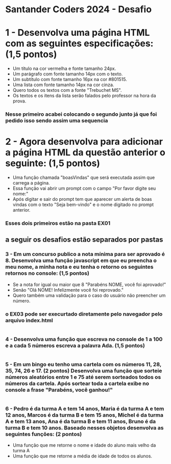# Santander Coders 2024 - Desafio

# 1 - Desenvolva uma página HTML com as seguintes especificações: (1,5 pontos)

- Um título na cor vermelha e fonte tamanho 24px.
- Um parágrafo com fonte tamanho 14px com o texto.
- Um subtítulo com fonte tamanho 16px na cor #801515.
- Uma lista com fonte tamanho 14px na cor cinza.
- Quero todos os textos com a fonte "Trebuchet MS".
- Os textos e os itens da lista serão falados pelo professor na hora da prova.

### Nesse primeiro acabei colocando o segundo junto já que foi pedido isso sendo assim uma sequencia 
#

# 2 - Agora desenvolva para adicionar a página HTML da questão anterior o seguinte: (1,5 pontos)

- Uma função chamada "boasVindas" que será executada assim que carrega a página.
- Essa função vai abrir um prompt com o campo "Por favor digite seu nome:"
- Após digitar e sair do prompt tem que aparecer um alerta de boas vindas com o texto "Seja bem-vindo" e o nome digitado no prompt anterior.

### Esses dois primeiros estão na pasta EX01 
## a seguir os desafios estão separados por pastas 

### 3 - Em um concurso publico a nota mínima para ser aprovado é 8. Desenvolva uma função javascript em que eu preencha o meu nome, a minha nota e eu tenha o retorno os seguintes retornos no console: (1,5 pontos)

- Se a nota for igual ou maior que 8 "Parabéns NOME, você foi aprovado!"
- Senão "Olá NOME! Infelizmente você foi reprovado."
- Quero também uma validação para o caso do usuário não preencher um número.
### o EX03 pode ser execurtado diretamente pelo navegador pelo arquivo index.html
#
### 4 - Desenvolva uma função que escreva no console de 1 a 100 e a cada 5 números escreva a palavra Ada. (1,5 pontos)
#
### 5 - Em um bingo eu tenho uma cartela com os números 11, 28, 35, 74, 26 e 17. (2 pontos) Desenvolva uma função que sorteie números aleatórios entre 1 e 75 até serem sorteados todos os números da cartela. Após sortear toda a cartela exibe no console a frase "Parabéns, você ganhou!"
#
### 6 - Pedro é da turma A e tem 14 anos, Maria é da turma A e tem 12 anos, Marcos é da turma B e tem 15 anos, Michel é da turma A e tem 13 anos, Ana é da turma B e tem 11 anos, Bruno é da turma B e tem 10 anos. Baseado nesses objetos desenvolva as seguintes funções: (2 pontos)

- Uma função que me retorne o nome e idade do aluno mais velho da turma A
- Uma função que me retorne a média de idade de todos os alunos.

